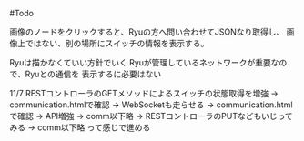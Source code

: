 #Todo

画像のノードをクリックすると、Ryuの方へ問い合わせてJSONなり取得し、
画像上ではない、別の場所にスイッチの情報を表示する。

Ryuは描かなくていい方針でいく
Ryuが管理しているネットワークが重要なので、Ryuとの通信を
表示するに必要はない

11/7
RESTコントローラのGETメソッドによるスイッチの状態取得を増強
->
communication.htmlで確認
->
WebSocketも走らせる
->
communication.htmlで確認
->
API増強
->
comm以下略
->
RESTコントローラのPUTなどもいじってみる
->
comm以下略
って感じで進める

